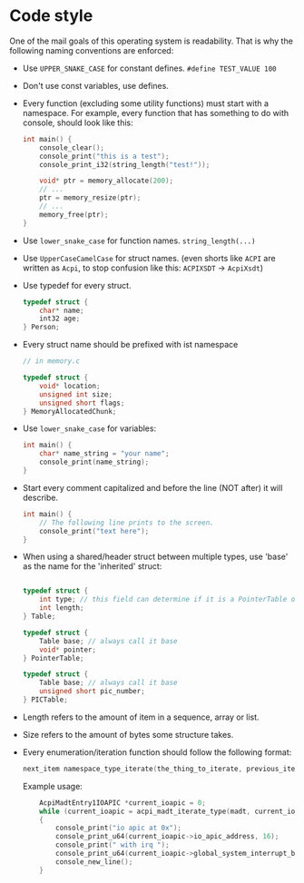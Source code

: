 # Code style

One of the mail goals of this operating system is readability. That is why the following naming conventions are enforced:

- Use `UPPER_SNAKE_CASE` for constant defines. `#define TEST_VALUE 100`
- Don't use const variables, use defines.
- Every function (excluding some utility functions) must start with a namespace. For example, every function that has something to do with console, should look like this:

    ```c
    int main() {
        console_clear();
        console_print("this is a test");
        console_print_i32(string_length("test!"));

        void* ptr = memory_allocate(200);
        // ...
        ptr = memory_resize(ptr);
        // ...
        memory_free(ptr);
    }
    ```

- Use `lower_snake_case` for function names. `string_length(...)`
- Use `UpperCaseCamelCase` for struct names. (even shorts like `ACPI` are written as `Acpi`, to stop confusion like this: `ACPIXSDT` -> `AcpiXsdt`)
- Use typedef for every struct.

    ```c
    typedef struct {
        char* name;
        int32 age;
    } Person;
    ```

- Every struct name should be prefixed with ist namespace

    ```c
    // in memory.c

    typedef struct {
        void* location;
        unsigned int size;
        unsigned short flags;
    } MemoryAllocatedChunk;

    ```

- Use `lower_snake_case` for variables:

    ```c
    int main() {
        char* name_string = "your name";
        console_print(name_string);
    }
    ```

- Start every comment capitalized and before the line (NOT after) it will describe.

    ```c
    int main() {
        // The following line prints to the screen.
        console_print("text here");
    }
    ```

- When using a shared/header struct between multiple types, use 'base' as the name for the 'inherited' struct:

    ```c

    typedef struct {
        int type; // this field can determine if it is a PointerTable or a PICTable
        int length;
    } Table;

    typedef struct {
        Table base; // always call it base
        void* pointer;
    } PointerTable;

    typedef struct {
        Table base; // always call it base
        unsigned short pic_number;
    } PICTable;

    ```

- Length refers to the amount of item in a sequence, array or list.
- Size refers to the amount of bytes some structure takes.
- Every enumeration/iteration function should follow the following format:

    ```c
    next_item namespace_type_iterate(the_thing_to_iterate, previous_item);
    ```

    Example usage:

    ```c
        AcpiMadtEntry1IOAPIC *current_ioapic = 0;
        while (current_ioapic = acpi_madt_iterate_type(madt, current_ioapic, ACPI_MADT_TYPE_IO_APIC))
        {
            console_print("io apic at 0x");
            console_print_u64(current_ioapic->io_apic_address, 16);
            console_print(" with irq ");
            console_print_u64(current_ioapic->global_system_interrupt_base, 10);
            console_new_line();
        }
    ```
